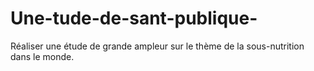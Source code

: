 # Une-tude-de-sant-publique-
 Réaliser une étude de grande ampleur sur le thème de la sous-nutrition dans le monde.
